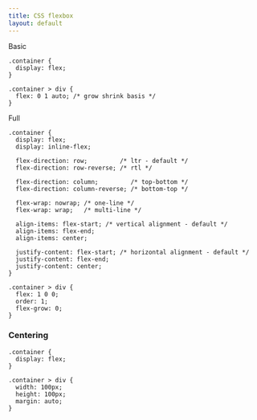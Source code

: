```yaml
---
title: CSS flexbox
layout: default
---
```


Basic

    .container {
      display: flex;
    }

    .container > div {
      flex: 0 1 auto; /* grow shrink basis */
    }

Full

    .container {
      display: flex;
      display: inline-flex;

      flex-direction: row;         /* ltr - default */
      flex-direction: row-reverse; /* rtl */

      flex-direction: column;         /* top-bottom */
      flex-direction: column-reverse; /* bottom-top */

      flex-wrap: nowrap; /* one-line */
      flex-wrap: wrap;   /* multi-line */

      align-items: flex-start; /* vertical alignment - default */
      align-items: flex-end;
      align-items: center;

      justify-content: flex-start; /* horizontal alignment - default */
      justify-content: flex-end;
      justify-content: center;
    }

    .container > div {
      flex: 1 0 0;
      order: 1;
      flex-grow: 0;
    }

### Centering

    .container {
      display: flex;
    }

    .container > div {
      width: 100px;
      height: 100px;
      margin: auto;
    }
